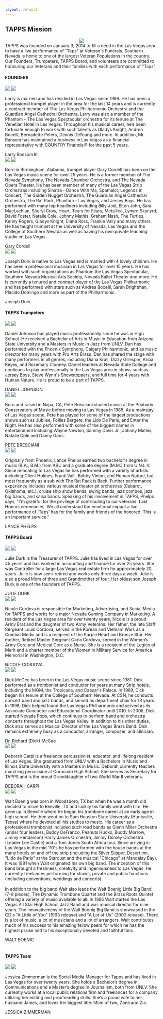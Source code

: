 ```yaml
---
layout: default
---
```


<div class="content-container mission">
  <div class="inner-page-banr">
  	<div class="container">
      	<h2><span>TAPPS</span> Mission</h2>
      </div>
  </div>
  <div class="inner-sections marg-foot">
  	<div class="container">
      	<div class="top-icon-box">
          	<center><img src="/assets/images/header-top.png" class="header-icon"></center>
          	<div class="top-bx-inner">
              	<span>TAPPS</span> was <span>founded</span> on <span>January 3, 2014</span> to fill a need in the Las Vegas area to have a live performance of "Taps" at Veteran's Funerals. Southern Nevada is home to one of the largest Veteran Populations in the country. Our Founders, Trumpeters, TAPPS Board, and volunteers are committed to honouring our Veterans and their families with each performance of "Taps".
              </div>
          </div>
          <h4 class="innerHeadingd btmBorder">FOUNDERS</h4>
          <div class="clearall"></div>
          <div class="col3Box">
          	<div class="border-box founder-h">
                  <div class="PicBox">
                      <img src="/assets/images/larry.jpg" class="f-profile">
                      <img src="/assets/images/bottom-arw.png" class="po-arw">
                  </div>
                  <p class="msn-txt">Larry is married and has resided in Las Vegas since 1996.  He has been a professional trumpet player in the area for the last 14 years and is currently a contract member of The Las Vegas Philharmonic Orchestra and the Guardian Angel Cathedral Orchestra.   Larry was also a member of the Phantom - The Las Vegas Spectacular orchestra for its tenure at The Venetian Hotel in Las Vegas.  Throughout his musical career, he’s been fortunate enough to work with such talents as Gladys Knight, Andrea Bocelli, Bernadette Peters, Dennis DeYoung and more.  In addition, Mr. Ransom has maintained a business in Las Vegas as a financial representative with COUNTRY Financial&reg; for the past 5 years.</p>
                  <div class="btm-name-txt-fixed">Larry Ransom III</div>
              </div>
          </div>
          <div class="col3Box Mid">
          	<div class="border-box founder-h">
                  <div class="PicBox">
                      <img src="/assets/images/gary.jpg" class="f-profile">
                      <img src="/assets/images/bottom-arw.png" class="po-arw">
                  </div>
                  <p class="msn-txt">Born in Birmingham, Alabama, trumpet player Gary Cordell has been on the Las Vegas music scene for over 25 years. He is a former member of The Nevada Symphony, The Nevada Chamber Orchestra, and The Nevada Opera Theater. He has been member of many of the Las Vegas Strip Orchestras including Sinatra - Dance With Me, Spamalot, Legends in Concert, The Golden Nugget Orchestra, The Guardian Angel Cathedral Orchestra, The Rat Pack, Phantom - Las Vegas, and Jersey Boys. He has performed with many top headliners including Billy Joel, Elton John, Sara MacLachlan, Sheryl Crow, Heart, Tears for Fears, Metallica, Lynyrd Skynyrd, David Foster, Natalie Cole, Johnny Mathis, Graham Nash, The Turtles, Kenny Rogers, Gladys Knight, Diana Ross, Frankie Vally and many others. He has taught trumpet at the University of Nevada, Las Vegas and the College of Southern Nevada as well as having his own private teaching studio en Las Vegas.</p>
                  <div class="btm-name-txt-fixed">Gary Cordell</div>
              </div>
          </div>
          <div class="col3Box">
          	<div class="border-box founder-h">
                  <div class="PicBox">
                      <img src="/assets/images/joseph.jpg" class="f-profile">
                      <img src="/assets/images/bottom-arw.png" class="po-arw">
                  </div>
                  <p class="msn-txt">Joseph Durk is native to Las Vegas and is married with 4 lovely children.  He has been a professional musician in Las Vegas for over 15 years.  He has worked with such organizations as Phantom the Las Vegas Spectacular, Southern Nevada Musical Arts Society, Nevada Ballet Theater and more.  He is currently a tenured and contract player of the Las Vegas Philharmonic and has performed with stars such as Andrea Bocelli, Sarah Brightman, Placido Domingo and more as part of the Philharmonic.</p>
                  <div class="btm-name-txt-fixed">Joseph Durk</div>
              </div>
          </div>
          <div class="clearall"></div>
      </div>
  <div class="trumpeters-sec">
  	<div class="container">
      	<h4 class="innerHeadingd"><span>TAPPS</span> Trumpeters</h4>
          <div class="clearall"></div>
          <div class="col3Box">
          	<div class="border-box trumpeters-h">
                  <div class="PicBox">
                      <img src="/assets/images/daniel.jpg" class="f-profile">
                      <img src="/assets/images/bottom-arw.png" class="po-arw">
                  </div>
                  <p class="msn-txt">Daniel Johnson has played music professionally since he was in High School. He received a Bachelor of Arts in Music in Education from Arizona State University and a Masters in Music in Jazz from UNLV. Dan has performed with the Phoenix Symphony, Calgary Philharmonic, and as music director for many years with Pro Arts Brass. Dan has shared the stage with many performers in all genres, including Diana Krall, Dizzy Gillespie, Alicia Keyes, and Rosemary Clooney. Daniel teaches at Nevada State College and continues to play professionally in the Las Vegas area in shows such as Jersey Boys, Steve Wynn's Showstoppers, and full time for 4 years with Human Nature. He is proud to be a part of TAPPS.</p>
                  <div class="btm-name-txt-fixed">DANIEL JOHNSON</div>
              </div>
          </div>
          <div class="col3Box Mid">
          	<div class="border-box trumpeters-h">
                  <div class="PicBox">
                      <img src="/assets/images/pete.jpg" class="f-profile">
                      <img src="/assets/images/bottom-arw.png" class="po-arw">
                  </div>
                  <p class="msn-txt">Born and raised in Napa, CA, Pete Bresciani studied music at the Peabody Conservatory of Music before moving to Las Vegas in 1985. As a mainstay of Las Vegas scene, Pete has played for some of the largest productions shows such as Jubilee, Follies Bergere, the Lido De Paris, and Enter the Night. He has also performed with some of the biggest names in entertainment including Wayne Newton, Sammy Davis Jr., Johnny Mathis, Natalie Cole and Danny Gans.</p>
                  <div class="clearfix"></div>
                  <div class="btm-name-txt-fixed">PETE BRESCIANI</div>
              </div>
          </div>
          <div class="col3Box lst">
          	<div class="border-box trumpeters-h">
                  <div class="PicBox">
                      <img src="/assets/images/lance.jpg" class="f-profile">
                      <img src="/assets/images/bottom-arw.png" class="po-arw">
                  </div>
                  <p class="msn-txt">Originally from Phoenix, Lance Phelps earned two bachelor's degree in music (B.A., B.M.) from ASU and a graduate degree (M.M.) from U.N.L.V. Since relocating to Las Vegas he has performed with a variety of artists including Client Holmes, Frank Valli, Bobby Vinton, and Human Nature, but most frequently as a sub with The Rat Pack is Back. Further performance experience includes various musical theater pit orchestras (Cabaret, Oklahoma, etc.), cruise ship show bands, swing bands, jazz combos, jazz big bands, and salsa bands. Speaking of his involvement in TAPPS, Phelps says, "I'm grateful for the privilege of contributing to our veterans' Last Honors ceremonies. We all understand the emotional impact a live performance of 'Taps' has for the family and friends of the honored. This is an important service."</p>
                  <div class="btm-name-txt-fixed">LANCE PHELPS</div>
              </div>
          </div>
      </div>
  </div>
  <div class="clearall"></div>
  	<div class="container">
      	<h4 class="innerHeadingd btmBorder"><span>TAPPS</span> Board</h4>
          <div class="clearall"></div>
      	<div class="col3Box">
          	<div class="border-box">
                  <div class="PicBoxSpl">
                      <img src="/assets/images/julie.jpg" class="f-profile">
                      <img src="/assets/images/bottom-arw.png" class="po-arw">
                  </div>
                  <p class="msn-txt">Julie Durk is the Treasurer of TAPPS.  Julie has lived in Las Vegas for over 45 years and has worked in accounting and finance for over 25 years.  She was Controller for a large Las Vegas real estate firm for approximately 20 years. Julie is now semi-retired and works only three days a week.  Julie is also a proud Mom of three and Grandmother of four.  Her oldest son Joseph Durk is one of the founders of TAPPS.</p>
                  <div class="btm-name-txt-ststic">JULIE DURK</div>
              </div>
              <div class="border-box">
                  <div class="PicBoxSpl">
                      <img src="/assets/images/nicole.jpg" class="f-profile">
                      <img src="/assets/images/bottom-arw.png" class="po-arw">
                  </div>
                  <p class="msn-txt">Nicole Cordova is responsible for Marketing, Advertising, and Social Media for TAPPS and works for a major Nevada Gaming Company in Marketing. A resident of the Las Vegas area for over twenty years, Nicole is a proud Army Brat and the daughter of two Army Veterans. Her father, the late Staff Sergeant Louis Cordova, served in the Korean and Vietnam Wars as a Combat Medic and is a recipient of the Purple Heart and Bronze Star. Her mother, Retired Master Sergeant Carla Cordova, served in the Women’s Army Core and Medical Core as a Nurse. She is a recipient of the Legion of Merit and a charter member of the Women in Military Service for America Memorial in Washington, D.C. </p>
                  <div class="btm-name-txt-ststic">NICOLE CORDOVA</div>
              </div>
          </div>
          <div class="col3Box Mid">
          	<div class="border-box">
                  <div class="PicBoxSpl">
                      <img src="/assets/images/richard.jpg" class="f-profile">
                      <img src="/assets/images/bottom-arw.png" class="po-arw">
                  </div>
                  <p class="msn-txt">Dick McGee has been in  the Las Vegas music scene since 1981.  Dick performed as a trombonist and conductor for years at many Strip hotels, including the MGM, the Tropicana, and Caesar's Palace. In 1989, Dick began his tenure at the College of Southern Nevada. At CSN, he conducts concert band and jazz bands, and served as department chair for 13 years.  In 1998, Dick helped found the Las Vegas Philharmonic and served as its Associate Conductor and Educational Coordinator until 2010.  In 2008, Dick started Nevada Pops, which continues to perform band and orchestra concerts throughout the Las Vegas Valley.  In addition to his other duties, Dick also serves as Musical Director of the Las Vegas Brass Band.  Dick remains extremely busy as a conductor, arranger, composer, and clinician.</p>
                  <div class="btm-name-txt-ststic">Dr. Richard (Dick) McGee</div>
              </div>
              <div class="border-box">
                  <div class="PicBoxSpl">
                      <img src="/assets/images/deborah.jpg" class="f-profile">
                      <img src="/assets/images/bottom-arw.png" class="po-arw">
                  </div>
                  <p class="msn-txt">Deborah Carpi is a freelance percussionist, educator, and lifelong resident of Las Vegas. She graduated from UNLV with a Bachelors in Music and Illinois State University with a Masters in Music. Deborah currently teaches marching percussion at Coronado High School. She serves as Secretary for TAPPS and is the proud Granddaughter of two World War II veterans.</p>
                  <div class="btm-name-txt-ststic">DEBORAH CARPI</div>
              </div>
          </div>
          <div class="col3Box">
          	<div class="border-box">
                  <div class="PicBoxSpl">
                      <img src="/assets/images/walt.jpg" class="f-profile">
                      <img src="/assets/images/bottom-arw.png" class="po-arw">
                  </div>
                  <p class="msn-txt">Walt Boenig  was born in Woodsboro, TX but when he was a month old decided to move to Beeville, TX and luckily his family went with him. He grew up in Beeville where he began his trombone career at an early age in high school. He then went on to Sam Houston State University (Huntsville, Texas) where he devoted all his studies to music. His career as a professional trombonist included such road bands as Glenn Miller Orchestra (under four leaders, Buddy DeFranco, Peanuts Hucko, Buddy Morrow, Jimmy Henderson) Harry James Orchestra, Jimmy Dorsey Orchestra (Leader Lee Castle) and a Tom Jones South Africa tour. Since arriving in Las Vegas in the mid '70's he has performed with the house bands at the many hotels on and off the strip (including the Silver Slipper, Desert Inn, "Lido de Paris" at the Stardust and the musical "Chicago" at Mandalay Bay). It was 1981 when Walt originated his own big band. The inception of this band brought a freshness, creativity and ingeniousness to Las Vegas. He currently freelances performing for shows, private and public functions (including conventions, weddings and concerts).
  <br><br>
  In addition to the big band Walt also leads the Walt Boenig Little Big Band (7-8 pieces), The Dynamic Trombone Quartet and the Brass Roots Quintet offering a variety of music available to all. In 1995 Walt started the Las Vegas All Star High School Jazz Band and was musical director for nine years. The innovativeness of the Walt Boenig Big Band is showcased in the CD's "A Little of You" (1993 release) and "A Lot of Us" (2003 release). There is a lot of music, a lot of musicians and a lot of arrangers. Walt contributes much of his success to his amazing fellow peers for which he has the highest praise and to his exceptionally devoted and faithful fans.</p>
                  <div class="btm-name-txt-ststic">WALT BOENIG</div>
              </div>
          </div>
          <div class="clearall"></div>
          <br>
          <h4 class="innerHeadingd btmBorder"><span>TAPPS</span> Team</h4>
          <div class="clearall"></div>
          <div class="col3Box">
          	<div class="border-box">
                  <div class="PicBoxSpl">
                      <img src="/assets/images/jessica.jpg" class="f-profile">
                      <img src="/assets/images/bottom-arw.png" class="po-arw">
                  </div>
                  <p class="msn-txt">Jessica Zimmerman is the Social Media Manager for Tapps and has lived in Las Vegas for over twenty years. She holds a Bachelor’s degree in Communications and a Master’s degree in Journalism, both from UNLV. She currently works at a local public relations firm and freelances for a company utilizing her editing and proofreading skills. She’s a proud wife to her husband James, and loves her biggest title: Mom of two, Zane and Zia.</p>
                  <div class="btm-name-txt-ststic">JESSICA ZIMMERMAN</div>
              </div>
          </div>
      </div>
  </div>
</div>